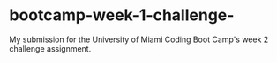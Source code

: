 # bootcamp-week-1-challenge-
My submission for the University of Miami Coding Boot Camp's week 2 challenge assignment. 
